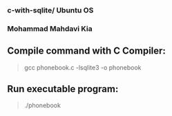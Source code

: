 ### c-with-sqlite/ Ubuntu OS
### Mohammad Mahdavi Kia
## Compile command with C Compiler:
> gcc phonebook.c -lsqlite3 -o phonebook
## Run executable program:
> ./phonebook


